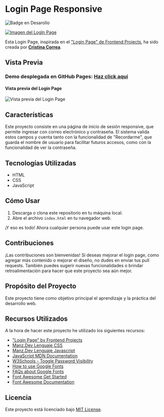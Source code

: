 # Login Page Responsive
![Badge en Desarollo](https://img.shields.io/badge/STATUS-EN%20DESAROLLO-green) <br>

[![Imagen del LogIn Page](https://github.com/CrisCorreaS/login-page/blob/main/img/visualizaci%C3%B3n/login-page-vista.png)](https://criscorreas.github.io/login-page/)

Esta Login Page, inspirada en el ["Login Page" de Frontend Projects](https://frontendsprojects.com/login-page/), ha sido creada por **[Cristina Correa](https://www.linkedin.com/in/cristina-correa-segade/)**.

## Vista Previa

### **Demo desplegada en GitHub Pages:** **[Haz click aquí](https://criscorreas.github.io/login-page/)**

#### Vista previa del Login Page
![Vista previa del Login Page](https://github.com/CrisCorreaS/login-page/blob/main/img/visualizaci%C3%B3n/login-page-vista.png)

## Características

Este proyecto consiste en una página de inicio de sesión responsive, que permite ingresar con correo electrónico y contraseña. El sistema valida estos campos y cuenta tanto con la funcionalidad de "Recordarme", que guarda el nombre de usuario para facilitar futuros accesos, como con la funcionalidad de ver la contraseña.

## Tecnologías Utilizadas

- HTML
- CSS
- JavaScript

## Cómo Usar

1. Descarga o clona este repositorio en tu máquina local.
2. Abre el archivo `index.html` en tu navegador web.

¡Y eso es todo! Ahora cualquier persona puede usar este login page.

## Contribuciones

¡Las contribuciones son bienvenidas! Si deseas mejorar el login page, como agregar más contenido o mejorar el diseño, no dudes en enviar tus pull requests. También puedes sugerir nuevas funcionalidades o brindar retroalimentación para hacer que este proyecto sea aún mejor.

## Propósito del Proyecto

Este proyecto tiene como objetivo principal el aprendizaje y la práctica del desarrollo web.

## Recursos Utilizados
A la hora de hacer este proyecto he utilizado los siguientes recursos:
- ["Login Page" by Frontend Projects](https://frontendsprojects.com/login-page/)
- [Manz.Dev Lenguaje CSS](https://lenguajecss.com/css/)
- [Manz.Dev Lenguaje Javascript](https://lenguajejs.com/javascript/)
- [JavaScript MDN Documentation](https://developer.mozilla.org/en-US/docs/Web/JavaScript)
- [W3Schools - Toggle Password Visibility](https://www.w3schools.com/howto/howto_js_toggle_password.asp)
- [How to use Google Fonts](https://developers.google.com/fonts/docs/css2?hl=es-419)
- [FAQs about Google Fonts](https://developers.google.com/fonts/faq?hl=es-419)
- [Font Awesome Get Started](https://fontawesome.com/docs/web/setup/get-started)
- [Font Awesome Documentation](https://fontawesome.com/v5/docs/web/reference-icons/)

## Licencia
Este proyecto está licenciado bajo [MIT License](https://opensource.org/license/mit/).
